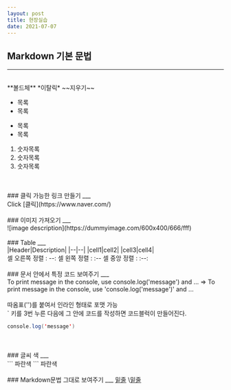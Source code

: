 ```yaml
---
layout: post
title: 현장실습
date: 2021-07-07
---
```


## Markdown 기본 문법  
___
<br>
**볼드체**  
*이탈릭*  
~~지우기~~  


* 목록
* 목록


- 목록
- 목록


1. 숫자목록
2. 숫자목록
3. 숫자목록
<br>
<br>
### 클릭 가능한 링크 만들기
___
<br>
Click [클릭](https://www.naver.com/)  
<br>
<br>
### 이미지 가져오기
___
<br>
![image description](https://dummyimage.com/600x400/666/fff)  
<br>
<br>
### Table
___
<br>
|Header|Description|
|--|--|
|cell1|cell2|
|cell3|cell4|
<br>
셀 오른쪽 정렬 : --:  
셀  왼쪽  정렬 : :--  
셀  중앙  정렬 : :--:  
<br>
<br>
### 문서 안에서 특정 코드 보여주기
___
<br>
To print message in the console, use console.log('message') and ...  
=>  
To print message in the console, use 'console.log('message')' and ...  
<br><br>
따옴표('')를 붙여서 인라인 형태로 포맷 가능  
<br>
` 키를 3번 누른 다음에 그 안에 코드를 작성하면 코드블럭이 만들어진다.  

```java
console.log('message')
```
<br>
<br>
### 글씨 색
___
<br>
```
<span style="color:bule">파란색</span>
```
<span style="color:bule">파란색</span>  
<br>
<br>
### Markdown문법 그대로 보여주기
  ___
  <u>밑줄</u>  
  \<u>밑줄</u>  

